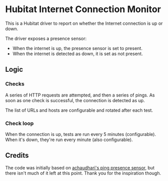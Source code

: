 # Hubitat Internet Connection Monitor

This is a Hubitat driver to report on whether the Internet connection is up or down.

The driver exposes a presence sensor:
* When the internet is up, the presence sensor is set to present.
* When the internet is detected as down, it is set as not present.

## Logic

### Checks

A series of HTTP requests are attempted, and then a series of pings. As soon as one check is successful, the connection is detected as up.

The list of URLs and hosts are configurable and rotated after each test.

### Check loop

When the connection is up, tests are run every 5 minutes (configurable). When it's down, they're run every minute (also configurable).

## Credits

The code was initially based on [achaudhari's ping presence sensor](https://github.com/achaudhari/hubitat-drivers/tree/cee6fc7b9682da862ff7b497ed096e0014d4c8f7/ping-presence-sensor), but there isn't much of it left at this point. Thank you for the inspiration though.
